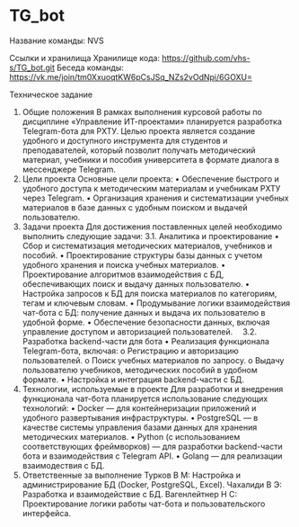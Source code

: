 # TG_bot
Название команды: NVS

Ссылки и хранилища
	Хранилище кода: https://github.com/vhs-s/TG_bot.git
	Беседа команды: https://vk.me/join/tm0XxuoqtKW6pCsJSq_NZs2vOdNpi/6GOXU=

Техническое задание
1.	Общие положения
В рамках выполнения курсовой работы по дисциплине «Управление ИТ-проектами» планируется разработка Telegram-бота для РХТУ. Целью проекта является создание удобного и доступного инструмента для студентов и преподавателей, который позволит получать методический материал, учебники и пособия университета в формате диалога в мессенджере Telegram.
2.	Цели проекта
Основные цели проекта:
•	Обеспечение быстрого и удобного доступа к методическим материалам и учебникам РХТУ через Telegram.
•	Организация хранения и систематизации учебных материалов в базе данных с удобным поиском и выдачей пользователю.
3.	Задачи проекта
Для достижения поставленных целей необходимо выполнить следующие задачи:
3.1. Аналитика и проектирование
•	Сбор и систематизация методических материалов, учебников и пособий.
•	Проектирование структуры базы данных с учетом удобного хранения и поиска учебных материалов.
•	Проектирование алгоритмов взаимодействия с БД, обеспечивающих поиск и выдачу данных пользователю.
•	Настройка запросов к БД для поиска материалов по категориям, тегам и ключевым словам.
•	Продумывание логики взаимодействия чат-бота с БД: получение данных и выдача их пользователю в удобной форме.
•	Обеспечение безопасности данных, включая управление доступом и авторизацией пользователей. 
3.2. Разработка backend-части для бота
•	Реализация функционала Telegram-бота, включая:
o	Регистрацию и авторизацию пользователей.
o	Поиск учебных материалов по запросу.
o	Выдачу пользователю учебников, методических пособий в удобном формате.
•	Настройка и интеграция backend-части с БД.
4.	Технологии, используемые в проекте
Для разработки и внедрения функционала чат-бота планируется использование следующих технологий:
•	Docker — для контейнеризации приложений и удобного развертывания инфраструктуры.
•	PostgreSQL — в качестве системы управления базами данных для хранения методических материалов.
•	Python (с использованием соответствующих фреймворков) — для разработки backend-части бота и взаимодействия с Telegram API.
•	Golang — для реализации взаимодествия с БД.
5.	Ответственные за выполнение
Турков В М: Настройка и администрирование БД (Docker, PostgreSQL, Excel).
Чахалиди В Э: Разработка и взаимодействие с БД.
Вагенлейтнер Н С: Проектирование логики работы чат-бота и пользовательского интерфейса.
